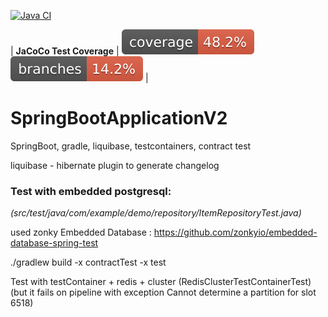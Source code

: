 [![Java CI](https://github.com/zelka-git/SpringBootApplicationV2/actions/workflows/learn-github-actions.yml/badge.svg)](https://github.com/zelka-git/SpringBootApplicationV2/actions/workflows/learn-github-actions.yml)

| __JaCoCo Test Coverage__ | [![coverage](https://raw.githubusercontent.com/zelka-git/SpringBootApplicationV2/badges/jacoco.svg)](https://github.com/zelka-git/SpringBootApplicationV2/actions/workflows/build.yml) [![branch coverage](https://raw.githubusercontent.com/zelka-git/SpringBootApplicationV2/badges/branches.svg)](https://github.com/cicirello/JavaPermutationTools/actions/workflows/build.yml) |


# SpringBootApplicationV2

SpringBoot,
gradle,
liquibase,
testcontainers,
contract test

liquibase - hibernate plugin to generate changelog

### Test with embedded postgresql:
*(src/test/java/com/example/demo/repository/ItemRepositoryTest.java)*

used zonky Embedded Database : https://github.com/zonkyio/embedded-database-spring-test



./gradlew build -x contractTest -x test

Test with testContainer + redis + cluster (RedisClusterTestContainerTest) (but it fails on pipeline with exception Cannot determine a partition for slot 6518)
